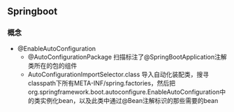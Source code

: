## Springboot

### 概念
- @EnableAutoConfiguration
    - @AutoConfigurationPackage 扫描标注了@SpringBootApplication注解类所在的包的组件
    - AutoConfigurationImportSelector.class 导入自动化装配类，搜寻classpath下所有META-INF/spring.factories，然后把org.springframework.boot.autoconfigure.EnableAutoConfiguration中的类实例化bean，以及此类中通过@Bean注解标识的那些需要的bean
    


